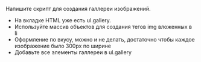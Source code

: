  Напишите скрипт для создания галлереи изображений. 
  
  - На вкладке HTML уже есть ul.gallery.
  - Используйте массив объектов для создания тегов img вложенных в li
  - Оформление по вкусу, можно и не делать, достаточно чтобы каждое 
    изображение было 300px по ширине
  - Добавьте все элементы галлереи в ul.gallery